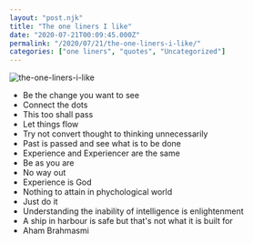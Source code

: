 ```yaml
---
layout: "post.njk"
title: "The one liners I like"
date: "2020-07-21T00:09:45.000Z"
permalink: "/2020/07/21/the-one-liners-i-like/"
categories: ["one liners", "quotes", "Uncategorized"]
---
```


![the-one-liners-i-like](/assets/images/image18.jpg)

<!-- wp:image {"id":199,"sizeSlug":"large"} -->
<figure class="wp-block-image size-large"></figure>
<!-- /wp:image -->

<!-- wp:list -->
<ul><li>Be the change you want to see</li><li>Connect the dots</li><li>This too shall pass</li><li>Let things flow</li><li>Try not convert thought to thinking unnecessarily</li><li>Past is passed and see what is to be done</li><li>Experience and Experiencer are the same</li><li>Be as you are</li><li>No way out</li><li>Experience is God</li><li>Nothing to attain in phychological world</li><li>Just do it</li><li>Understanding the inability of intelligence is enlightenment</li><li>A ship in harbour is safe but that's not what it is built for</li><li>Aham Brahmasmi</li></ul>
<!-- /wp:list -->
